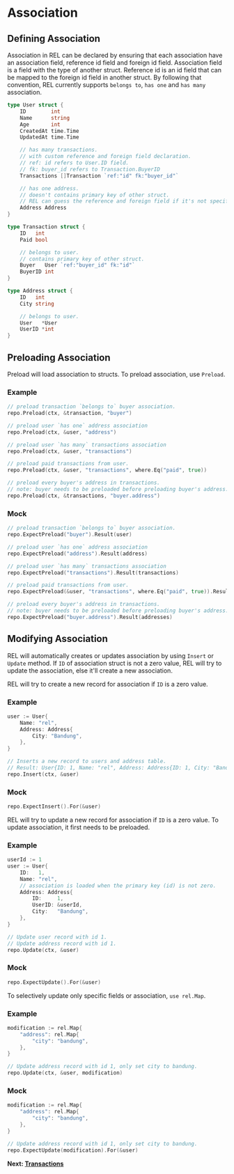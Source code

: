 # Association

## Defining Association

Association in REL can be declared by ensuring that each association have an association field, reference id field and foreign id field.
Association field is a field with the type of another struct.
Reference id is an id field that can be mapped to the foreign id field in another struct.
By following that convention, REL currently supports `belongs to`, `has one` and `has many` association.

```go
type User struct {
	ID        int
	Name      string
	Age       int
	CreatedAt time.Time
	UpdatedAt time.Time

	// has many transactions.
	// with custom reference and foreign field declaration.
	// ref: id refers to User.ID field.
	// fk: buyer_id refers to Transaction.BuyerID
	Transactions []Transaction `ref:"id" fk:"buyer_id"`

	// has one address.
	// doesn't contains primary key of other struct.
	// REL can guess the reference and foreign field if it's not specified.
	Address Address
}

type Transaction struct {
	ID   int
	Paid bool

	// belongs to user.
	// contains primary key of other struct.
	Buyer   User `ref:"buyer_id" fk:"id"`
	BuyerID int
}

type Address struct {
	ID   int
	City string

	// belongs to user.
	User   *User
	UserID *int
}
```

## Preloading Association

Preload will load association to structs. To preload association, use `Preload`.

<!-- tabs:start -->

### **Example**

```go
// preload transaction `belongs to` buyer association.
repo.Preload(ctx, &transaction, "buyer")

// preload user `has one` address association
repo.Preload(ctx, &user, "address")

// preload user `has many` transactions association
repo.Preload(ctx, &user, "transactions")

// preload paid transactions from user.
repo.Preload(ctx, &user, "transactions", where.Eq("paid", true))

// preload every buyer's address in transactions.
// note: buyer needs to be preloaded before preloading buyer's address.
repo.Preload(ctx, &transactions, "buyer.address")
```

### **Mock**

```go
// preload transaction `belongs to` buyer association.
repo.ExpectPreload("buyer").Result(user)

// preload user `has one` address association
repo.ExpectPreload("address").Result(address)

// preload user `has many` transactions association
repo.ExpectPreload("transactions").Result(transactions)

// preload paid transactions from user.
repo.ExpectPreload(&user, "transactions", where.Eq("paid", true)).Result(transactions)

// preload every buyer's address in transactions.
// note: buyer needs to be preloaded before preloading buyer's address.
repo.ExpectPreload("buyer.address").Result(addresses)
```

<!-- tabs:end -->

## Modifying Association

REL will automatically creates or updates association by using `Insert` or `Update` method. If `ID` of association struct is not a zero value, REL will try to update the association, else it'll create a new association.

REL will try to create a new record for association if `ID` is a zero value.

<!-- tabs:start -->

### **Example**

```go
user := User{
    Name: "rel",
    Address: Address{
        City: "Bandung",
    },
}

// Inserts a new record to users and address table.
// Result: User{ID: 1, Name: "rel", Address: Address{ID: 1, City: "Bandung", UserID: 1}}
repo.Insert(ctx, &user)
```

### **Mock**

```go
repo.ExpectInsert().For(&user)
```

<!-- tabs:end -->

REL will try to update a new record for association if `ID` is a zero value. To update association, it first needs to be preloaded.

<!-- tabs:start -->

### **Example**

```go
userId := 1
user := User{
    ID:   1,
    Name: "rel",
    // association is loaded when the primary key (id) is not zero.
    Address: Address{
        ID:     1,
        UserID: &userId,
        City:   "Bandung",
    },
}

// Update user record with id 1.
// Update address record with id 1.
repo.Update(ctx, &user)
```

### **Mock**

```go
repo.ExpectUpdate().For(&user)
```

<!-- tabs:end -->

To selectively update only specific fields or association, `use rel.Map`.

<!-- tabs:start -->

### **Example**

```go
modification := rel.Map{
    "address": rel.Map{
        "city": "bandung",
    },
}

// Update address record with id 1, only set city to bandung.
repo.Update(ctx, &user, modification)
```

### **Mock**

```go
modification := rel.Map{
    "address": rel.Map{
        "city": "bandung",
    },
}

// Update address record with id 1, only set city to bandung.
repo.ExpectUpdate(modification).For(&user)
```

<!-- tabs:end -->

**Next: [Transactions](transactions.md)**
